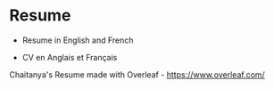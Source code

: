 # Resume

- Resume in English and French

- CV en Anglais et Français

Chaitanya's Resume made with Overleaf - https://www.overleaf.com/
